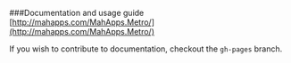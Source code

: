 ###Documentation and usage guide
[http://mahapps.com/MahApps.Metro/](http://mahapps.com/MahApps.Metro/) 

If you wish to contribute to documentation, checkout the `gh-pages` branch.